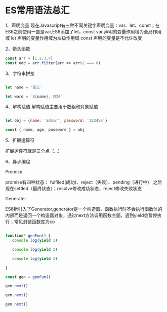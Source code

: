 # ES常用语法总汇

1、声明变量
现在Javascript有三种不同关键字声明变量：var、let、const；在ES6之前使用一直是var,ES6添加了let，const
var 声明的变量作用域为全局作用域
let 声明的变量作用域为块级作用域
const 声明的变量是不允许改变

2、箭头函数

```js
const arr = [1,2,3,4]
const odd = arr.filter(arr => arr%2 === 0)
```

3、字符串拼接

```js

let name = '张三'

let word = `${name}, 你好`

```

4、解构赋值
解构赋值主要用于数组和对象赋值

```js

let obj = {name: 'admin', password: '123456'}

const { name, age, password } = obj

```

5、扩展运算符

扩展运算符就是三个点（...）


6、异步编程

Promise

promise有四种状态： fulfiled(成功)、reject（失败）、pending（进行中） 之后现在settled（最终状态）；resolve修改成功状态，reject修改失败状态

Generater

ES6新引入了Generator,generator是一个构造器，函数执行时不会执行函数体的内部而是返回一个构造器对象，通过next方法调用函数主题，遇到yield会暂停执行；常见封装函数库为co

```js

function* genFun() {
   console.log(yield 1)

   console.log(yield 2)

   console.log(yield 3)

}

const gen = genFun()

gen.next()

gen.next()

gen.next()
````


